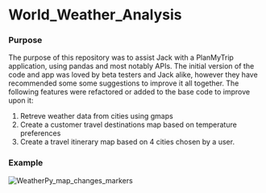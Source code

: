 # World_Weather_Analysis
### Purpose
  The purpose of this repository was to assist Jack with a PlanMyTrip application, using pandas and most notably APIs. The initial version of the code and app was loved by beta testers and Jack alike, however they have recommended some some suggestions to improve it all together. The following features were refactored or added to the base code to improve upon it:
  1. Retreve weather data from cities using gmaps
  2. Create a customer travel destinations map based on temperature preferences 
  3. Create a travel itinerary map based on 4 cities chosen by a user.
### Example 
![WeatherPy_map_changes_markers](vacation_itinerary/WeatherPy_map_changes_markers.png)
